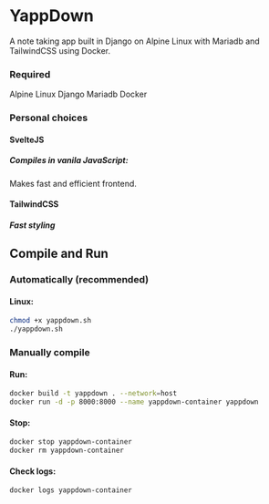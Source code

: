 # YappDown
A note taking app built in Django on Alpine Linux with Mariadb and TailwindCSS using Docker.

### Required
Alpine Linux
Django
Mariadb
Docker

### Personal choices
#### SvelteJS
##### Compiles in vanila JavaScript:
Makes fast and efficient frontend.
#### TailwindCSS
##### Fast styling

## Compile and Run
### Automatically (recommended)
#### Linux:
```sh
chmod +x yappdown.sh
./yappdown.sh
```

### Manually compile 
#### Run:
```sh
docker build -t yappdown . --network=host
docker run -d -p 8000:8000 --name yappdown-container yappdown
```

#### Stop:
```sh
docker stop yappdown-container
docker rm yappdown-container
```

#### Check logs:
```sh
docker logs yappdown-container
```